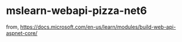 # mslearn-webapi-pizza-net6

from,
https://docs.microsoft.com/en-us/learn/modules/build-web-api-aspnet-core/
